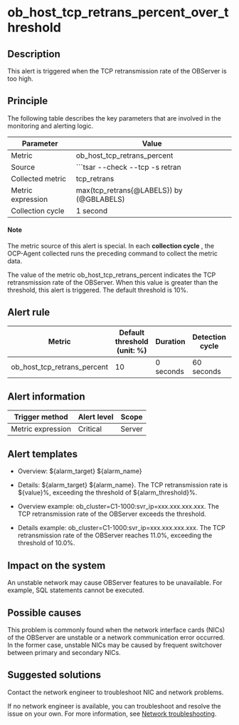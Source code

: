 ob_host_tcp_retrans_percent_over_threshold
===============================================================



**Description**
------------------------------------

This alert is triggered when the TCP retransmission rate of the OBServer is too high.

Principle
------------------------------

The following table describes the key parameters that are involved in the monitoring and alerting logic.


|     Parameter     |                                             Value                                             |
|-------------------|-----------------------------------------------------------------------------------------------|
| Metric            | ob_host_tcp_retrans_percent                                                                   |
| Source            | ```tsar --check --tcp -s retran | awk -F '=' '{print $2}' ```  |
| Collected metric  | tcp_retrans                                                                                   |
| Metric expression | max(tcp_retrans{@LABELS}) by (@GBLABELS)                                                      |
| Collection cycle  | 1 second                                                                                      |


  <main id="notice" type='explain'>
    <h4>Note</h4>
    <p>The metric source of this alert is special. In each <strong>collection cycle</strong> , the OCP-Agent collected runs the preceding command to collect the metric data.</p>
  </main>

The value of the metric ob_host_tcp_retrans_percent indicates the TCP retransmission rate of the OBServer. When this value is greater than the threshold, this alert is triggered. The default threshold is 10%.

**Alert rule**
-----------------------------------



|           Metric            | Default threshold (unit: %) | Duration  | Detection cycle | Time before clearance |
|-----------------------------|-----------------------------|-----------|-----------------|-----------------------|
| ob_host_tcp_retrans_percent | 10                          | 0 seconds | 60 seconds      | 5 minutes             |



**Alert information**
------------------------------------------



|  Trigger method   | Alert level | Scope  |
|-------------------|-------------|--------|
| Metric expression | Critical    | Server |



**Alert templates**
----------------------------------------

* Overview: \${alarm_target} \${alarm_name}



* Details: \${alarm_target} \${alarm_name}. The TCP retransmission rate is \${value}%, exceeding the threshold of ${alarm_threshold}%.



* Overview example: ob_cluster=C1-1000:svr_ip=xxx.xxx.xxx.xxx. The TCP retransmission rate of the OBServer exceeds the threshold.



* Details example: ob_cluster=C1-1000:svr_ip=xxx.xxx.xxx.xxx. The TCP retransmission rate of the OBServer reaches 11.0%, exceeding the threshold of 10.0%.






**Impact on the system**
---------------------------------------------

An unstable network may cause OBServer features to be unavailable. For example, SQL statements cannot be executed.

**Possible causes**
----------------------------------------

This problem is commonly found when the network interface cards (NICs) of the OBServer are unstable or a network communication error occurred. In the former case, unstable NICs may be caused by frequent switchover between primary and secondary NICs.

Suggested solutions
----------------------------------------

Contact the network engineer to troubleshoot NIC and network problems.

If no network engineer is available, you can troubleshoot and resolve the issue on your own. For more information, see [Network troubleshooting](../400.alarm-appendix/600.network-troubleshooting.md).
